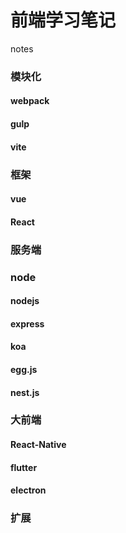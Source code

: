 # 前端学习笔记
notes
### 模块化
#### webpack
#### gulp
#### vite
### 框架
#### vue
#### React
### 服务端
### node
#### nodejs
#### express
#### koa
#### egg.js
#### nest.js
### 大前端 
#### React-Native
#### flutter
#### electron
### 扩展
####
